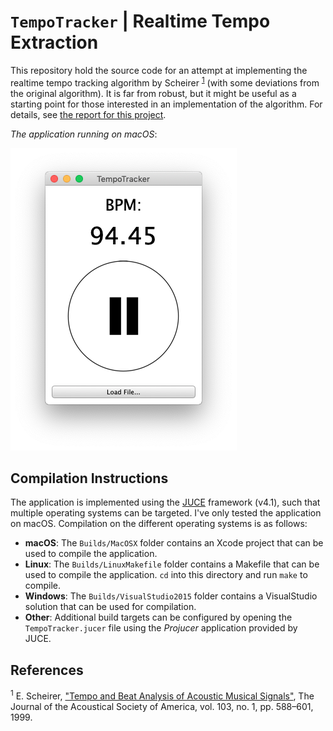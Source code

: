 # `TempoTracker` | Realtime Tempo Extraction

This repository hold the source code for an attempt at implementing the realtime tempo tracking algorithm by Scheirer <sup>[1](#scheirer99)</sup> (with some deviations from the original algorithm). It is far from robust, but it might be useful as a starting point for those interested in an implementation of the algorithm. For details, see [the report for this  project](https://govertbrinkmann.nl/projects/api).

*The application running on macOS*:

![image of the app](app.png)

## Compilation Instructions
The application is implemented using the [JUCE](https://juce.com) framework (v4.1), such that multiple operating systems can be targeted. I've only tested the application on macOS. Compilation on the different operating systems is as follows:

* **macOS**:
The `Builds/MacOSX` folder contains an Xcode project that can be used to compile the application.
* **Linux**: The `Builds/LinuxMakefile` folder contains a Makefile that can be used to compile the application. `cd` into this directory and run `make` to compile.
* **Windows**: The `Builds/VisualStudio2015` folder contains a VisualStudio solution that can be used for compilation.
* **Other**: Additional build targets can be configured by opening the `TempoTracker.jucer` file using the *Projucer* application provided by JUCE.

## References
<a name="scheirer99"><sup>1</sup></a> E. Scheirer, ["Tempo and Beat Analysis of Acoustic Musical Signals"](https://www.researchgate.net/publication/13790887_Tempo_and_beat_analysis_of_acoustic_music), The Journal of the Acoustical Society of America, vol. 103, no. 1, pp. 588–601, 1999.